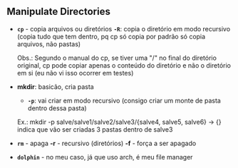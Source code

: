 ## Manipulate Directories

- **`cp`** - copia arquivos ou diretórios
    **`-R`**: copia o diretório em modo recursivo (copia tudo que tem dentro, pq cp só copia por padrão só copia arquivos, não pastas)

    Obs.: Segundo o manual do cp, se tiver uma "/" no final do diretório original, cp pode copiar apenas o conteúdo do diretório e não o diretório em si (eu não vi isso ocorrer em testes)

- **mkdir**: basicão, cria pasta
    - **`-p`**: vai criar em modo recursivo (consigo criar um monte de pasta dentro dessa pasta)

    Ex.: mkdir -p salve/salve1/salve2/salve3/{salve4, salve5, salve6} -> {} indica que vão ser criadas 3 pastas dentro de salve3
- **`rm`** - apaga
    **-r** - recursivo (diretórios)
    **-f** - força a ser apagado

- **`dolphin`** - no meu caso, já que uso arch, é meu file manager
